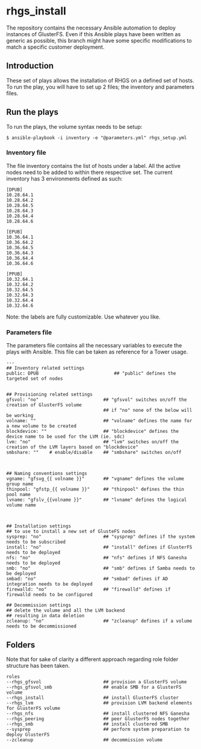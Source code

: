 # rhgs_install
The repository contains the necessary Ansible automation to deploy instances of GlusterFS.
Even if this Ansible plays have been written as generic as possible, this branch might have 
some specific modifications to match a specific customer deployment.

## Introduction 
These set of plays allows the installation of RHGS on a defined set of hosts.
To run the play, you will have to set up 2 files; the inventory and parameters files.

## Run the plays
To run the plays, the volume syntax needs to be setup:

```
$ ansible-playbook -i inventory -e "@parameters.yml" rhgs_setup.yml
```

### Inventory file
The file inventory contains the list of hosts under a label. All the active nodes need to be 
added to within there respective set. The current inventory has 3 environments defined as such:

```
[DPUB]
10.28.64.1
10.28.64.2
10.28.64.5
10.28.64.3
10.28.64.4
10.28.64.6

[EPUB]
10.36.64.1
10.36.64.2
10.36.64.5
10.36.64.3
10.36.64.4
10.36.64.6

[PPUB]
10.32.64.1
10.32.64.2
10.32.64.5
10.32.64.3
10.32.64.4
10.32.64.6
```

Note: the labels are fully customizable. Use whatever you like.

### Parameters file
The parameters file contains all the necessary variables to execute the plays with Ansible. This file can be taken as
reference for a Tower usage. 

```
---
## Inventory related settings
public: DPUB                            ## "public" defines the targeted set of nodes


## Provisioning related settings
gfsvol: "no"                        ## "gfsvol" switches on/off the creation of GlusterFS volume
                                    ## if "no" none of the below will be working
volname: ""                         ## "volname" defines the name for a new volume to be created
blockdevice: ""                     ## "blockdevice" defines the device name to be used for the LVM (ie. sdc)
lvm: "no"                           ## "lvm" switches on/off the creation of the LVM layers based on "blockdevice"
smbshare: ""    # enable/disable    ## "smbshare" switches on/off 



## Naming conventions settings
vgname: "gfsvg_{{ volname }}"       ## "vgname" defines the volume group name
thinpool: "gfstp_{{ volname }}"     ## "thinpool" defines the thin pool name
lvname: "gfslv_{{volname }}"        ## "lvname" defines the logical volume name



## Installation settings
## to use to install a new set of GlusteFS nodes
sysprep: "no"                       ## "sysprep" defines if the system needs to be subscribed 
install: "no"                       ## "install" defines if GlusterFS needs to be deployed
nfs: "no"                           ## "nfs" defines if NFS Ganesha needs to be deployed
smb: "no"                           ## "smb" defines if Samba needs to be deployed
smbad: "no"                         ## "smbad" defines if AD integration needs to be deployed
firewalld: "no"                     ## "firewalld" defines if firewalld needs to be configured

## Decommission settings
## delete the volume and all the LVM backend
## resulting in data deletion
zcleanup: "no"                      ## "zcleanup" defines if a volume needs to be decommissioned 

```

## Folders
Note that for sake of clarity a different approach regarding role folder structure has been taken.

```
roles
--rhgs_gfsvol                       ## provision a GlusterFS volume  
--rhgs_gfsvol_smb                   ## enable SMB for a GlusterFS volume
--rhgs_install                      ## install GlusterFS cluster
--rhgs_lvm                          ## provision LVM backend elements for GlusterFS volume
--rhgs_nfs                          ## install clustered NFS Ganesha
--rhgs_peering                      ## peer GlusterFS nodes together
--rhgs_smb                          ## install clustered SMB
--sysprep                           ## perform system preparation to deploy GlusterFS
--zcleanup                          ## decommission volume
```



